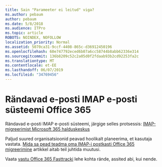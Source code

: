 ```yaml
---
title: Sain "Parameeter ei leitud" viga?
ms.author: pebaum
author: pebaum
ms.date: 5/8/2018
ms.audience: ITPro
ms.topic: article
ROBOTS: NOINDEX, NOFOLLOW
localization_priority: Normal
ms.assetid: 5070ca31-9ccf-4408-865c-d36912450196
ms.openlocfilehash: 60e747792eced6b07a6cc58744b8abb62336e314
ms.sourcegitcommit: 136b8209c52c2a05d0f2fdaab93b2cd92253fa2c
ms.translationtype: MT
ms.contentlocale: et-EE
ms.lasthandoff: 06/07/2019
ms.locfileid: "34769456"
---
```

# <a name="migrating-email-from-imap-email-system-to-office-365"></a>Rändavad e-posti IMAP e-posti süsteemi Office 365

Rändavad e-posti IMAP e-posti süsteemi, järgige selles protsessis: [IMAP-migreerimist Microsoft 365 halduskeskus](https://support.office.com/article/4682f2e4-f720-4868-91ab-207f5b0c325d)
  
Paljud suured organisatsioonid peavad hoolikalt planeerima, et kasutaja vastata. [Mida sa pead teadma oma IMAP-i postkasti Office 365 migreerimine](https://docs.microsoft.com/Exchange/mailbox-migration/migrating-imap-mailboxes/migrating-imap-mailboxes) artikkel aitab teil juhtida muutusi. 

Vaata [vastu Office 365 Fasttracki](https://www.microsoft.com/fasttrack/microsoft-365/office-365) lehe kohta rände, assited abi, kui nende.
  

